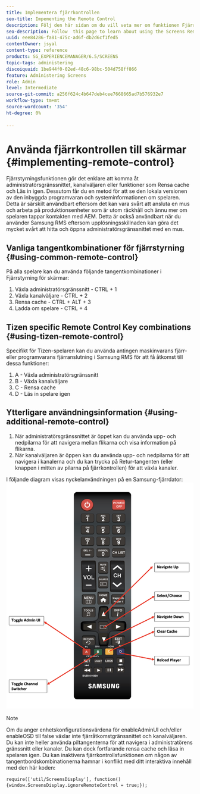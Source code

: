 ```yaml
---
title: Implementera fjärrkontrollen
seo-title: Impementing the Remote Control
description: Följ den här sidan om du vill veta mer om funktionen Fjärrkontroll för skärmar.
seo-description: Follow  this page to learn about using the Screens Remote Control Feature.
uuid: eee84286-fa81-475c-ad6f-db2d6cf1fed5
contentOwner: jsyal
content-type: reference
products: SG_EXPERIENCEMANAGER/6.5/SCREENS
topic-tags: administering
discoiquuid: 1be944f0-02ed-48c6-98bc-504d758ff866
feature: Administering Screens
role: Admin
level: Intermediate
source-git-commit: a256f624c4b647deb4cee7668665ad7b576932e7
workflow-type: tm+mt
source-wordcount: '354'
ht-degree: 0%

---
```


# Använda fjärrkontrollen till skärmar  {#implementing-remote-control}

Fjärrstyrningsfunktionen gör det enklare att komma åt administratörsgränssnittet, kanalväljaren eller funktioner som Rensa cache och Läs in igen. Dessutom får du en metod för att se den lokala versionen av den inbyggda programvaran och systeminformationen om spelaren. Detta är särskilt användbart eftersom det kan vara svårt att ansluta en mus och arbeta på produktionsenheter som är utom räckhåll och ännu mer om spelaren tappar kontakten med AEM. Detta är också användbart när du använder Samsung RMS eftersom upplösningsskillnaden kan göra det mycket svårt att hitta och öppna administratörsgränssnittet med en mus.

## Vanliga tangentkombinationer för fjärrstyrning {#using-common-remote-control}

På alla spelare kan du använda följande tangentkombinationer i Fjärrstyrning för skärmar:

1. Växla administratörsgränssnitt - CTRL + 1
1. Växla kanalväljare - CTRL + 2
1. Rensa cache - CTRL + ALT + 3
1. Ladda om spelare - CTRL + 4

## Tizen specific Remote Control Key combinations {#using-tizen-remote-control}

Specifikt för Tizen-spelaren kan du använda antingen maskinvarans fjärr- eller programvarans fjärranslutning i Samsung RMS för att få åtkomst till dessa funktioner:

1. A - Växla administratörsgränssnitt
1. B - Växla kanalväljare
1. C - Rensa cache
1. D - Läs in spelare igen

## Ytterligare användningsinformation {#using-additional-remote-control}

1. När administratörsgränssnittet är öppet kan du använda upp- och nedpilarna för att navigera mellan flikarna och visa information på flikarna.
1. När kanalväljaren är öppen kan du använda upp- och nedpilarna för att navigera i kanalerna och du kan trycka på Retur-tangenten (eller knappen i mitten av pilarna på fjärrkontrollen) för att växla kanaler.

I följande diagram visas nyckelanvändningen på en Samsung-fjärrdator:
![image](assets/tizen/remote.png)

>[!NOTE]
>Om du anger enhetskonfigurationsvärdena för enableAdminUI och/eller enableOSD till false växlar inte fjärråtkomstgränssnittet och kanalväljaren. Du kan inte heller använda piltangenterna för att navigera i administratörens gränssnitt eller kanaler. Du kan dock fortfarande rensa cache och läsa in spelaren igen. Du kan inaktivera fjärrkontrollsfunktionen om någon av tangentbordskombinationerna hamnar i konflikt med ditt interaktiva innehåll med den här koden:

```
require(['util/ScreensDisplay'], function() {window.ScreensDisplay.ignoreRemoteControl = true;}); 
```
